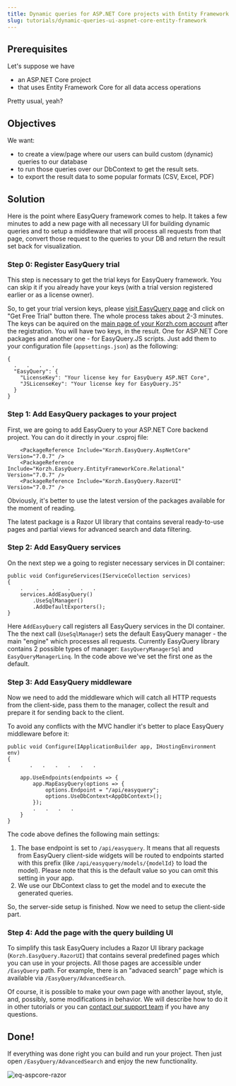 ```yaml
---
title: Dynamic queries for ASP.NET Core projects with Entity Framework Core
slug: tutorials/dynamic-queries-ui-aspnet-core-entity-framework
---
```



## Prerequisites

Let's suppose we have 

 - an ASP.NET Core project
 - that uses Entity Framework Core for all data access operations
 
 Pretty usual, yeah? 

## Objectives

We want:

 - to create a view/page where our users can build custom (dynamic) queries to our database
 - to run those queries over our DbContext to get the result sets.
 - to export the result data to some popular formats (CSV, Excel, PDF)

## Solution

Here is the point where EasyQuery framework comes to help. It takes a few minutes to add a new page with all necessary UI for building dynamic queries and to setup a middleware that  will process all requests from that page, convert those request to the queries to your DB and return the result set back for visualization.


### Step 0: Register EasyQuery trial

This step is necessary to get the trial keys for EasyQuery framework. You can skip it if you already have your keys (with a trial version registered earlier or as a license owner). 

So, to get your trial version keys, please [visit EasyQuery page](/https://korzh.com/easyquery) and click on "Get Free Trial" button there.  The whole process takes about 2-3 minutes. The keys can be aquired on the [main page of your Korzh.com account](/https://korzh.com/account) after the registration. You will have two keys, in the result. One for ASP.NET Core packages and another one - for EasyQuery.JS scripts.  Just add them to your configuration file (`appsettings.json`) as the following:

```
{
  .   .   .   .
  "EasyQuery": {
    "LicenseKey": "Your license key for EasyQuery ASP.NET Core",
	"JSLicenseKey": "Your license key for EasyQuery.JS"
  }
}
```

### Step 1: Add EasyQuery packages to your project

First, we are going to add EasyQuery to your ASP.NET Core backend project. You can do it directly in your .csproj file:

```
    <PackageReference Include="Korzh.EasyQuery.AspNetCore" Version="7.0.7" />
    <PackageReference Include="Korzh.EasyQuery.EntityFrameworkCore.Relational" Version="7.0.7" />
    <PackageReference Include="Korzh.EasyQuery.RazorUI" Version="7.0.7" />
```

Obviously, it's better to use the latest version of the packages available for the moment of reading.

The latest package is a Razor UI library that contains several ready-to-use pages and partial views for advanced search and data filtering.


### Step 2: Add EasyQuery services 

On the next step we a going to register necessary services in DI container:
```
public void ConfigureServices(IServiceCollection services)
{
    .    .    .    .   .   .
    services.AddEasyQuery()
        .UseSqlManager()
        .AddDefaultExporters();
}
```

Here `AddEasyQuery` call registers all EasyQuery services in the DI container. The the next call (`UseSqlManager`)  sets the default EasyQuery manager - the main "engine" which processes all requests. Currently EasyQuery library contains 2 possible types of manager: `EasyQueryManagerSql` and `EasyQueryManagerLinq`.  In the code above we've set the first one as the default.

### Step 3: Add EasyQuery middleware

Now we need to add the middleware which will catch all HTTP requests from the client-side, pass them to the manager, collect the result and prepare it for sending back to the client.

To avoid any conflicts with the MVC handler it's better to place EasyQuery middleware before it:

```
public void Configure(IApplicationBuilder app, IHostingEnvironment env)
{
       .   .   .   .   .   .
    
	app.UseEndpoints(endpoints => {
		app.MapEasyQuery(options => {
			options.Endpoint = "/api/easyquery";
			options.UseDbContext<AppDbContext>();
		});
		.   .   .   .
    }
}
```

The code above defines the following main settings:

1. The base endpoint is set to  `/api/easyquery`. It means that all requests from EasyQuery client-side widgets will be routed to endpoints started with this prefix (like `/api/easyquery/models/{modelId}` to load the model). Please note that this is the default value so you can omit this setting in your app.
2. We use our DbContext class to get the model and to execute the generated queries. 

So, the server-side setup is finished. Now we need to setup the client-side part. 

### Step 4: Add the page with the query building UI

To simplify this task EasyQuery includes a Razor UI library package (`Korzh.EasyQuery.RazorUI`) that contains several predefined pages which you can use in your projects. All those pages are accessible under `/EasyQuery` path. For example, there is an "advaced search" page which is available via `/EasyQuery/AdvancedSearch`.

Of course, it is possible to make your own page with another layout, style, and, possibly, some modifications in behavior. We will describe how to do it in other tutorials or you can [contact our support team](/https://korzh.com/support) if you have any questions. 

## Done!

If everything was done right you can build and run your project. Then just open `/EasyQuery/AdvancedSearch` and enjoy the new functionality.

![eq-aspcore-razor](/https://files.aistant.com/korzh/easyquery-dotnet/images/eq-aspcore-razor.png "eq-aspcore-razor")